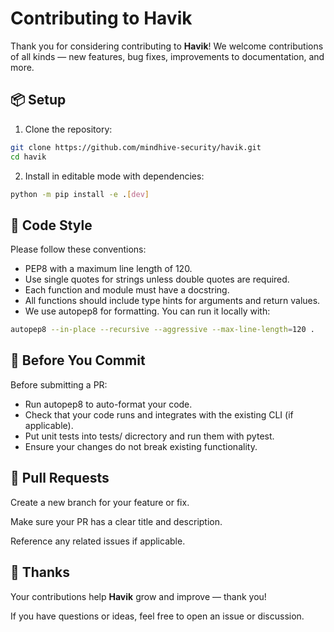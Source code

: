 # Contributing to Havik

Thank you for considering contributing to **Havik**! We welcome contributions of all kinds — new features, bug fixes, improvements to documentation, and more.

## 📦 Setup

1. Clone the repository:

```bash
git clone https://github.com/mindhive-security/havik.git
cd havik
```

2. Install in editable mode with dependencies:

```bash
python -m pip install -e .[dev]
```

## 🧪 Code Style

Please follow these conventions:

- PEP8 with a maximum line length of 120.
- Use single quotes for strings unless double quotes are required.
- Each function and module must have a docstring.
- All functions should include type hints for arguments and return values.
- We use autopep8 for formatting. You can run it locally with:

```bash
autopep8 --in-place --recursive --aggressive --max-line-length=120 .
```

## 🧼 Before You Commit

Before submitting a PR:

- Run autopep8 to auto-format your code.
- Check that your code runs and integrates with the existing CLI (if applicable).
- Put unit tests into tests/ dicrectory and run them with pytest.
- Ensure your changes do not break existing functionality.

## 📄 Pull Requests

Create a new branch for your feature or fix.

Make sure your PR has a clear title and description.

Reference any related issues if applicable.

## 🙏 Thanks

Your contributions help **Havik** grow and improve — thank you!

If you have questions or ideas, feel free to open an issue or discussion.
